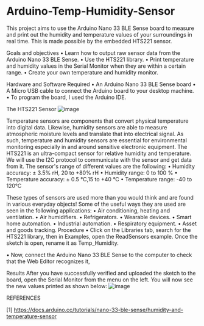 # Arduino-Temp-Humidity-Sensor
This project aims to use the Arduino Nano 33 BLE Sense board to measure and print out the humidity and temperature values of your surroundings in real time. This is made possible by the embedded HTS221 sensor. 

Goals and objectives
•	Learn how to output raw sensor data from the Arduino Nano 33 BLE Sense.
•	Use the HTS221 library.
•	Print temperature and humidity values in the Serial Monitor when they are within a certain range. 
•	Create your own temperature and humidity monitor.

Hardware and Software Required
•	An Arduino Nano 33 BLE Sense board
•	A Micro USB cable to connect the Arduino board to your desktop machine.
•	To program the board, I used the  Arduino IDE.

The HTS221 Sensor
![image](https://user-images.githubusercontent.com/102630199/219319823-46def6b0-f064-4bb6-8f1f-dafbdc17d054.png)

  
Temperature sensors are components that convert physical temperature into digital data. Likewise, humidity sensors are able to measure atmospheric moisture levels and translate that into electrical signal. As such, temperature and humidity sensors are essential for environmental monitoring especially in and around sensitive electronic equipment.
The HTS221 is an ultra-compact sensor for relative humidity and temperature. We will use the I2C protocol to communicate with the sensor and get data from it. The sensor's range of different values are the following:
•	Humidity accuracy: ± 3.5% rH, 20 to +80% rH
•	Humidity range: 0 to 100 %
•	Temperature accuracy: ± 0.5 °C,15 to +40 °C
•	Temperature range: -40 to 120°C

These types of sensors are used more than you would think and are found in various everyday objects! 
Some of the useful ways they are used are seen in the following applications:
•	Air conditioning, heating and ventilation.
•	Air humidifiers.
•	Refrigerators.
•	Wearable devices.
•	Smart home automation.
•	Industrial automation.
•	Respiratory equipment.
•	Asset and goods tracking.
Procedure
•	Click on the Libraries tab, search for the HTS221 library, then in Examples, open the ReadSensors example. Once the sketch is open, rename it as Temp_Humidity.

•	Now, connect the Arduino Nano 33 BLE Sense to the computer to check that the Web Editor recognizes it,


Results
After you have successfully verified and uploaded the sketch to the board, open the Serial Monitor from the menu on the left. You will now see the new values printed as shown below:
![image](https://user-images.githubusercontent.com/102630199/219320108-2a79135a-f24a-4502-8df4-5ca1948e0df4.png)


REFERENCES

[1] https://docs.arduino.cc/tutorials/nano-33-ble-sense/humidity-and-temperature-sensor
